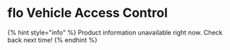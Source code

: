 # flo Vehicle Access Control

{% hint style="info" %}
Product information unavailable right now. Check back next time!
{% endhint %}

